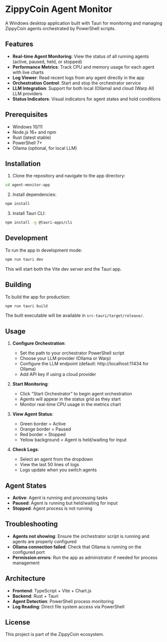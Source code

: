 # ZippyCoin Agent Monitor

A Windows desktop application built with Tauri for monitoring and managing ZippyCoin agents orchestrated by PowerShell scripts.

## Features

- **Real-time Agent Monitoring**: View the status of all running agents (active, paused, held, or stopped)
- **Performance Metrics**: Track CPU and memory usage for each agent with live charts
- **Log Viewer**: Read recent logs from any agent directly in the app
- **Orchestration Control**: Start and stop the orchestrator service
- **LLM Integration**: Support for both local (Ollama) and cloud (Warp AI) LLM providers
- **Status Indicators**: Visual indicators for agent states and hold conditions

## Prerequisites

- Windows 10/11
- Node.js 16+ and npm
- Rust (latest stable)
- PowerShell 7+
- Ollama (optional, for local LLM)

## Installation

1. Clone the repository and navigate to the app directory:
```bash
cd agent-monitor-app
```

2. Install dependencies:
```bash
npm install
```

3. Install Tauri CLI:
```bash
npm install -g @tauri-apps/cli
```

## Development

To run the app in development mode:

```bash
npm run tauri dev
```

This will start both the Vite dev server and the Tauri app.

## Building

To build the app for production:

```bash
npm run tauri build
```

The built executable will be available in `src-tauri/target/release/`.

## Usage

1. **Configure Orchestration**:
   - Set the path to your orchestrator PowerShell script
   - Choose your LLM provider (Ollama or Warp)
   - Configure the LLM endpoint (default: http://localhost:11434 for Ollama)
   - Add API key if using a cloud provider

2. **Start Monitoring**:
   - Click "Start Orchestrator" to begin agent orchestration
   - Agents will appear in the status grid as they start
   - Monitor real-time CPU usage in the metrics chart

3. **View Agent Status**:
   - Green border = Active
   - Orange border = Paused
   - Red border = Stopped
   - Yellow background = Agent is held/waiting for input

4. **Check Logs**:
   - Select an agent from the dropdown
   - View the last 50 lines of logs
   - Logs update when you switch agents

## Agent States

- **Active**: Agent is running and processing tasks
- **Paused**: Agent is running but held/waiting for input
- **Stopped**: Agent process is not running

## Troubleshooting

- **Agents not showing**: Ensure the orchestrator script is running and agents are properly configured
- **Ollama connection failed**: Check that Ollama is running on the configured port
- **Permission errors**: Run the app as administrator if needed for process management

## Architecture

- **Frontend**: TypeScript + Vite + Chart.js
- **Backend**: Rust + Tauri
- **Agent Detection**: PowerShell process monitoring
- **Log Reading**: Direct file system access via PowerShell

## License

This project is part of the ZippyCoin ecosystem.
